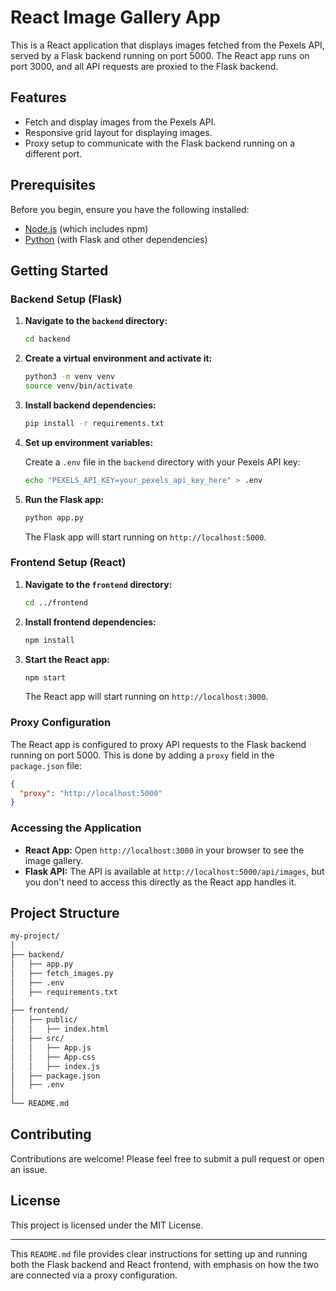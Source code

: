 
# React Image Gallery App

This is a React application that displays images fetched from the Pexels API, served by a Flask backend running on port 5000. The React app runs on port 3000, and all API requests are proxied to the Flask backend.

## Features

- Fetch and display images from the Pexels API.
- Responsive grid layout for displaying images.
- Proxy setup to communicate with the Flask backend running on a different port.

## Prerequisites

Before you begin, ensure you have the following installed:

- [Node.js](https://nodejs.org/en/) (which includes npm)
- [Python](https://www.python.org/) (with Flask and other dependencies)

## Getting Started

### Backend Setup (Flask)

1. **Navigate to the `backend` directory:**

   ```bash
   cd backend
   ```

2. **Create a virtual environment and activate it:**

   ```bash
   python3 -m venv venv
   source venv/bin/activate
   ```

3. **Install backend dependencies:**

   ```bash
   pip install -r requirements.txt
   ```

4. **Set up environment variables:**

   Create a `.env` file in the `backend` directory with your Pexels API key:

   ```bash
   echo "PEXELS_API_KEY=your_pexels_api_key_here" > .env
   ```

5. **Run the Flask app:**

   ```bash
   python app.py
   ```

   The Flask app will start running on `http://localhost:5000`.

### Frontend Setup (React)

1. **Navigate to the `frontend` directory:**

   ```bash
   cd ../frontend
   ```

2. **Install frontend dependencies:**

   ```bash
   npm install
   ```

3. **Start the React app:**

   ```bash
   npm start
   ```

   The React app will start running on `http://localhost:3000`.

### Proxy Configuration

The React app is configured to proxy API requests to the Flask backend running on port 5000. This is done by adding a `proxy` field in the `package.json` file:

```json
{
  "proxy": "http://localhost:5000"
}
```

### Accessing the Application

- **React App:** Open `http://localhost:3000` in your browser to see the image gallery.
- **Flask API:** The API is available at `http://localhost:5000/api/images`, but you don't need to access this directly as the React app handles it.

## Project Structure

```bash
my-project/
│
├── backend/
│   ├── app.py
│   ├── fetch_images.py
│   ├── .env
│   ├── requirements.txt
│
├── frontend/
│   ├── public/
│   │   ├── index.html
│   ├── src/
│   │   ├── App.js
│   │   ├── App.css
│   │   ├── index.js
│   ├── package.json
│   ├── .env
│
└── README.md
```

## Contributing

Contributions are welcome! Please feel free to submit a pull request or open an issue.

## License

This project is licensed under the MIT License.

---

This `README.md` file provides clear instructions for setting up and running both the Flask backend and React frontend, with emphasis on how the two are connected via a proxy configuration.
